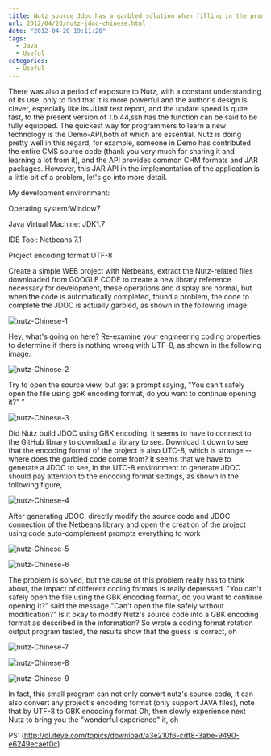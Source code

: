 ```yaml
---
title: Nutz source Jdoc has a garbled solution when filling in the prompt in the IDE
url: 2012/04/20/nutz-jdoc-chinese.html
date: "2012-04-20 19:11:20"
tags: 
  - Java
  - Useful
categories:
  - Useful
---
```



There was also a period of exposure to Nutz, with a constant understanding of its use, only to find that it is more powerful and the author's design is clever, especially like its JUnit test report, and the update speed is quite fast, to the present version of 1.b.44,ssh has the function can be said to be fully equipped. The quickest way for programmers to learn a new technology is the Demo-API,both of which are essential. Nutz is doing pretty well in this regard, for example, someone in Demo has contributed the entire CMS source code (thank you very much for sharing it and learning a lot from it), and the API provides common CHM formats and JAR packages. However, this JAR API in the implementation of the application is a little bit of a problem, let's go into more detail. 
 
<!--more-->

My development environment:
 
Operating system:Window7
         
Java Virtual Machine: JDK1.7
 
IDE Tool: Netbeans 7.1
 
Project encoding format:UTF-8
 
Create a simple WEB project with Netbeans, extract the Nutz-related files downloaded from GOOGLE CODE to create a new library reference necessary for development, these operations and display are normal, but when the code is automatically completed, found a problem, the code to complete the JDOC is actually garbled, as shown in the following image:

![nutz-Chinese-1](http://siteimgs.lisenhui.cn/2012/04-20-nutz-Chinese-1.png-alias)

Hey, what's going on here? Re-examine your engineering coding properties to determine if there is nothing wrong with UTF-8, as shown in the following image:

![nutz-Chinese-2](http://siteimgs.lisenhui.cn/2012/04-20-nutz-Chinese-2.png-alias)

Try to open the source view, but get a prompt saying, "You can't safely open the file using gbK encoding format, do you want to continue opening it?" ”

![nutz-Chinese-3](http://siteimgs.lisenhui.cn/2012/04-20-nutz-Chinese-3.png-alias)

Did Nutz build JDOC using GBK encoding, it seems to have to connect to the GitHub library to download a library to see. Download it down to see that the encoding format of the project is also UTC-8, which is strange -- where does the garbled code come from? It seems that we have to generate a JDOC to see, in the UTC-8 environment to generate JDOC should pay attention to the encoding format settings, as shown in the following figure,

![nutz-Chinese-4](http://siteimgs.lisenhui.cn/2012/04-20-nutz-Chinese-4.png-alias)

After generating JDOC, directly modify the source code and JDOC connection of the Netbeans library and open the creation of the project using code auto-complement prompts everything to work

![nutz-Chinese-5](http://siteimgs.lisenhui.cn/2012/04-20-nutz-Chinese-5.png-alias)

![nutz-Chinese-6](http://siteimgs.lisenhui.cn/2012/04-20-nutz-Chinese-6.png-alias)

The problem is solved, but the cause of this problem really has to think about, the impact of different coding formats is really depressed. "You can't safely open the file using the GBK encoding format, do you want to continue opening it?" said the message "Can't open the file safely without modification?" Is it okay to modify Nutz's source code into a GBK encoding format as described in the information? So wrote a coding format rotation output program tested, the results show that the guess is correct, oh

![nutz-Chinese-7](http://siteimgs.lisenhui.cn/2012/04-20-nutz-Chinese-7.png-alias)

![nutz-Chinese-8](http://siteimgs.lisenhui.cn/2012/04-20-nutz-Chinese-8.png-alias)

![nutz-Chinese-9](http://siteimgs.lisenhui.cn/2012/04-20-nutz-Chinese-9.png-alias)

In fact, this small program can not only convert nutz's source code, it can also convert any project's encoding format (only support JAVA files), note that by UTF-8 to GBK encoding format Oh, then slowly experience next Nutz to bring you the "wonderful experience" it, oh

PS: (http://dl.iteye.com/topics/download/a3e210f6-cdf8-3abe-9490-e6249ecaef0c)
